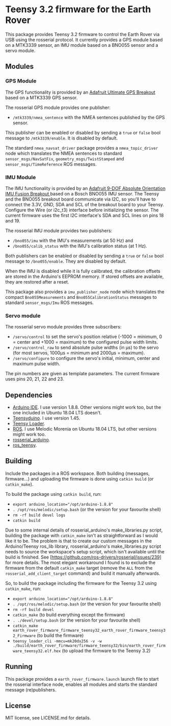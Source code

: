 # Teensy 3.2 firmware for the Earth Rover

This package provides Teensy 3.2 firmware to control the Earth Rover via USB using the rosserial protocol. It currently provides a GPS module based on a MTK3339 sensor, an IMU module based on a BNO055 sensor and a servo module.


## Modules

### GPS Module

The GPS functionality is provided by an [Adafruit Ultimate GPS Breakout](https://www.adafruit.com/product/746) based on a MTK3339 GPS sensor.

The rosserial GPS module provides one publisher:

- `/mtk3339/nmea_sentence` with the NMEA sentences published by the GPS sensor.

This publisher can be enabled or disabled by sending a `true` or `false` bool message to `/mtk3339/enable`. It is disabled by default.

The standard `nmea_navsat_driver` package provides a `nmea_topic_driver` node which translates the NMEA sentences to standard `sensor_msgs/NavSatFix`, `geometry_msgs/TwistStamped` and `sensor_msgs/TimeReference` ROS messages.


### IMU Module

The IMU functionality is provided by an [Adafruit 9-DOF Absolute Orientation IMU Fusion Breakout ](https://www.adafruit.com/product/2472) based on a Bosch BNO055 IMU sensor. The Teensy and the BNO055 breakout board communicate via I2C, so you'll have to connect the 3.3V, GND, SDA and SCL of the breakout board to your Teensy. Configure the Wire (or i2c_t3) interface before initializing the sensor. The current firmware uses the first I2C interface's SDA and SCL lines on pins 18 and 19. 

The rosserial IMU module provides two publishers:

- `/bno055/imu` with the IMU's measurements (at 50 Hz) and
- `/bno055/calib_status` with the IMU's calibration status (at 1 Hz).

Both publishers can be enabled or disabled by sending a `true` or `false` bool message to `/bno055/enable`. They are disabled by default.

When the IMU is disabled while it is fully calibrated, the calibration offsets are stored in the Arduino's EEPROM memory. If stored offsets are available, they are restored after a reset.

This package also provides a `imu_publisher_node` node which translates the compact `Bno055Measurements` and `Bno055CalibrationStatus` messages to standard `sensor_msgs/Imu` ROS messages.


### Servo module

The rosserial servo module provides three subscribers:

- `/servo/control` to set the servo's position relative (-1000 = minimum, 0 = center and +1000 = maximum) to the configured pulse width limits.
- `/servo/control_raw` to send absolute pulse widths (in µs) to the servo (for most servos, 1000µs = minimum and 2000µs = maximum).
- `/servo/configure` to configure the servo's initial, minimum, center and maximum pulse width.

The pin numbers are given as template parameters. The current firmware uses pins 20, 21, 22 and 23.


## Dependencies

- [Arduino IDE](https://www.arduino.cc/en/Main/Software). I use version 1.8.8. Other versions might work too, but the one included in Ubuntu 18.04 LTS doesn't.
- [Teensyduino](https://www.pjrc.com/teensy/td_download.html). I use version 1.45.
- [Teensy Loader](https://www.pjrc.com/teensy/loader_cli.html).
- [ROS](http://www.ros.org/). I use Melodic Morenia on Ubuntu 18.04 LTS, but other versions might work too.
- [rosserial_arduino](http://wiki.ros.org/rosserial_arduino).
- [ros_teensy](https://github.com/mcgill-robotics/ros-teensy).


## Building

Include the packages in a ROS workspace. Both building (messages, firmware...) and uploading the firmware is done using `catkin build` (or `catkin_make`).

To build the package using `catkin build`, run:

- `export arduino_location="/opt/arduino-1.8.8"`
- `. /opt/ros/melodic/setup.bash` (or the version for your favourite shell)
- `rm -rf build devel logs`
- `catkin build`

Due to some internal details of rosserial_arduino's make_libraries.py script, building the package with `catkin_make` isn't as straightforward as I would like it to be. The problem is that to create our custom messages in the Arduino/Teensy ros_lib library, rosserial_arduino's make_libraries.py script needs to source the workspace's setup script, which isn't available until the build is finished. See [https://github.com/ros-drivers/rosserial/issues/239] for more details. 
The most elegant workaround I found is to exclude the firmware from the default `catkin_make` target (remove the `ALL` from the `rosserial_add_client_target` command) and build it manually afterwards.

So, to build the package including the firmware for the Teensy 3.2 using `catkin_make`, run:

- `export arduino_location="/opt/arduino-1.8.8"`
- `. /opt/ros/melodic/setup.bash` (or the version for your favourite shell)
- `rm -rf build devel`
- `catkin_make` (to build everything except the firmware)
- `. ./devel/setup.bash` (or the version for your favourite shell)
- `catkin_make earth_rover_firmware_firmware_teensy32_earth_rover_firmware_teensy32_Firmware` (to build the firmware)
- `teensy_loader_cli -mmcu=mk20dx256 -v -w ./build/earth_rover_firmware/firmware_teensy32/bin/earth_rover_firmware_teensy32.elf.hex` (to upload the firmware to the Teensy 3.2)


## Running

This package provides a `earth_rover_firmware.launch` launch file to start the rosserial interface node, enables all modules and starts the standard message (re)publishers.


## License

MIT license, see LICENSE.md for details.
